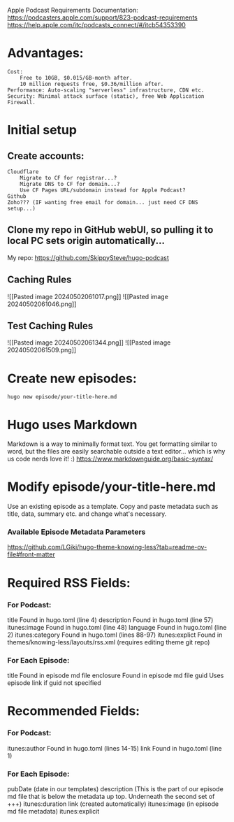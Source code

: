 Apple Podcast Requirements Documentation:
https://podcasters.apple.com/support/823-podcast-requirements
https://help.apple.com/itc/podcasts_connect/#/itcb54353390

# Advantages:
	Cost:
		Free to 10GB, $0.015/GB-month after.
		10 million requests free, $0.36/million after.
	Performance: Auto-scaling "serverless" infrastructure, CDN etc.
	Security: Minimal attack surface (static), free Web Application Firewall.

# Initial setup

## Create accounts:
	Cloudflare
		Migrate to CF for registrar...?
		Migrate DNS to CF for domain...?
		Use CF Pages URL/subdomain instead for Apple Podcast?
	Github
	Zoho??? (IF wanting free email for domain... just need CF DNS setup...)

## Clone my repo in GitHub webUI, so pulling it to local PC sets origin automatically...
My repo: https://github.com/SkippySteve/hugo-podcast

## Caching Rules
![[Pasted image 20240502061017.png]]
![[Pasted image 20240502061046.png]]
## Test Caching Rules
![[Pasted image 20240502061344.png]]
![[Pasted image 20240502061509.png]]



# Create new episodes:
```
hugo new episode/your-title-here.md
```

# Hugo uses Markdown
Markdown is a way to minimally format text. You get formatting similar to word, but the files are easily searchable outside a text editor... which is why us code nerds love it! :)
https://www.markdownguide.org/basic-syntax/
# Modify episode/your-title-here.md
Use an existing episode as a template. Copy and paste metadata such as title, data, summary etc. and change what's necessary.
### Available Episode Metadata Parameters
https://github.com/LGiki/hugo-theme-knowing-less?tab=readme-ov-file#front-matter


# Required RSS Fields:
### For Podcast:
title
	Found in hugo.toml (line 4)
description
	Found in hugo.toml (line 57)
itunes:image
	Found in hugo.toml (line 48)
language
	Found in hugo.toml (line 2)
itunes:category
	Found in hugo.toml (lines 88-97)
itunes:explict
	Found in themes/knowing-less/layouts/rss.xml (requires editing theme git repo)
### For Each Episode:
title
	Found in episode md file
enclosure
	Found in episode md file
guid
	Uses episode link if guid not specified
# Recommended Fields:
### For Podcast:
itunes:author
	Found in hugo.toml (lines 14-15)
link
	Found in hugo.toml (line 1)
### For Each Episode:
pubDate (date in our templates)
description (This is the part of our episode md file that is below the metadata up top. Underneath the second set of +++)
itunes:duration
link (created automatically)
itunes:image (in episode md file metadata)
itunes:explicit
